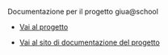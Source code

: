 Documentazione per il progetto giua@school

- [Vai al progetto](https://github.com/trinko/giuaschool)

- [Vai al sito di documentazione del progetto](#)
